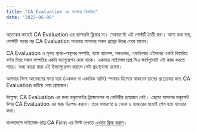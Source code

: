 ```yaml
---
title: "CA Evaluation এর ব্যাপারে বিস্তারিত"
date: "2022-06-06"
---
```

অনেকের কাছেই CA Evaluation এর ব্যাপারটা ক্লিয়ার না। সেকারণেই এই পোস্টটি তৈরী করা। আশা করা যায়, পোস্টটি পড়ার পর CA Evaluation সংক্রান্ত আপনার সকল প্রশ্নের উত্তর পেয়ে যাবেন।

CA Evaluation এ মূলত স্থাবর-অস্থাবর সম্পত্তি, ব্যাঙ্ক ব্যালেন্স, সঞ্চয়পত্র, এফডিআর এইসবের একটা বিস্তারিত বর্ণনা দিয়ে সকল সম্পত্তির একটা ভ্যালুয়েশন দেয়া থাকে। একমাত্র লাইসেন্স প্রাপ্ত সিএ ফার্মগুলোই এই কাজ করতে পারে। অন্য কারো দ্বারা এই ইভ্যালুয়েশন করালে সেটা গ্রহণযোগ্য হবেনা।  

আপনার ভিসা আবেদনের সময় যারা (একজন বা একাধিক ব্যক্তি) স্পনসর হিসেবে থাকবেন তাদের প্রত্যেকের জন্য CA Evaluation করিয়ে নেয়া প্রয়োজন।

উল্লেক্ষ: CA Evaluation এর জন্য ডকুমেন্টের ট্র্যান্সলেশন বা নোটারীর প্রয়োজন নেই। এছাড়া আপনার ডকুমেন্ট উপর CA Evaluation এর খরচ ডিপেন্ড করবে। তবে সাধারণত ৪ থেকে ৬ হাজারের মধ্যেই শেষ হয়ে যাওয়ার কথা।

বাংলাদেশে লাইসেন্স-প্রাপ্ত CA Firm এর লিস্ট দেখতে  [এখানে ক্লিক করুন](https://www.icab.org.bd/page/ca-firms-list)।